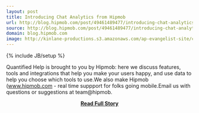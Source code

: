 ```yaml
---
layout: post
title: Introducing Chat Analytics from Hipmob
url: http://blog.hipmob.com/post/49461489477/introducing-chat-analytics-from-hipmob
source: http://blog.hipmob.com/post/49461489477/introducing-chat-analytics-from-hipmob
domain: blog.hipmob.com
image: http://kinlane-productions.s3.amazonaws.com/ap-evangelist-site/curated/screenshots/8293_blog_hipmob_com.png
---
```

{% include JB/setup %}<p>Quantified Help is brought to you by Hipmob: here we discuss features, tools and integrations that help you make your users happy, and use data to help you choose which tools to use.We also make Hipmob (www.hipmob.com - real time suppport for folks going mobile.Email us with questions or suggestions at team@hipmob.</p>
<center><p><a href="http://blog.hipmob.com/post/49461489477/introducing-chat-analytics-from-hipmob" style='padding:25px; font-sze:18px; font-weight: bold;'>Read Full Story</a></p></center>
